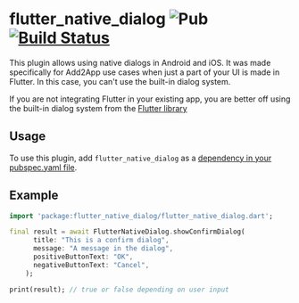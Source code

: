 # flutter_native_dialog ![Pub](https://img.shields.io/pub/v/flutter_native_dialog.svg) [![Build Status](https://travis-ci.com/wouterhardeman/flutter_native_dialog.svg?branch=master)](https://travis-ci.com/wouterhardeman/flutter_native_dialog)

This plugin allows using native dialogs in Android and iOS. It was made specifically for Add2App use cases when just a part of your UI is made in Flutter. In this case, you can't use the built-in dialog system.

If you are not integrating Flutter in your existing app, you are better off using the built-in dialog system from the [Flutter library](https://docs.flutter.io/flutter/material/AlertDialog-class.html)

## Usage

To use this plugin, add `flutter_native_dialog` as a [dependency in your pubspec.yaml file](https://flutter.io/docs/development/packages-and-plugins/using-packages).

## Example

```dart
import 'package:flutter_native_dialog/flutter_native_dialog.dart';

final result = await FlutterNativeDialog.showConfirmDialog(
      title: "This is a confirm dialog",
      message: "A message in the dialog",
      positiveButtonText: "OK",
      negativeButtonText: "Cancel",
    );

print(result); // true or false depending on user input
```
